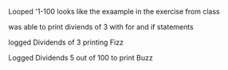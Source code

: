 Looped '1-100 looks like the exaample in the exercise from class

was able to print diviends of 3 with for and if statements

logged Dividends of 3  printing Fizz

Logged Dividends 5 out of 100 to print Buzz